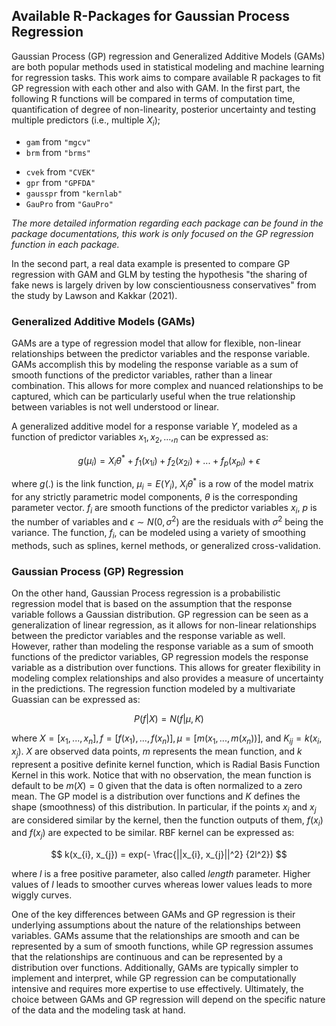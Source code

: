 ## Available R-Packages for Gaussian Process Regression


Gaussian Process (GP) regression and Generalized Additive Models (GAMs) are both popular methods used in statistical modeling and machine learning for regression tasks. This work aims to compare available R packages to fit GP regression with each other and also with GAM. In the first part, the following R functions will be compared in terms of computation time, quantification of degree of non-linearity, posterior uncertainty and testing multiple predictors (i.e., multiple $X_{i}$);

 - `gam` from `"mgcv"`
 - `brm` from `"brms"`
 * `cvek` from `"CVEK"`
 * `gpr` from `"GPFDA"`
 * `gausspr` from `"kernlab"`
 * `GauPro` from `"GauPro"`
 

*The more detailed information regarding each package can be found in the package documentations, this work is only focused on the GP regression function in each package.*

In the second part, a real data example is presented to compare GP regression with GAM and GLM by testing the hypothesis "the sharing of fake news is largely driven by low conscientiousness conservatives" from the study by Lawson and Kakkar (2021). 
 


### Generalized Additive Models (GAMs)
GAMs are a type of regression model that allow for flexible, non-linear relationships between the predictor variables and the response variable. GAMs accomplish this by modeling the response variable as a sum of smooth functions of the predictor variables, rather than a linear combination. This allows for more complex and nuanced relationships to be captured, which can be particularly useful when the true relationship between variables is not well understood or linear.

A generalized additive model for a response variable $Y$, modeled as a function of predictor variables $x_{1}, x_{2}, ..., _{n}$ can be expressed as:

$$
g(\mu_{i}) = X_{i}\theta ^{*} + f_{1}(x_{1i}) + f_{2}(x_{2i}) + ... + f_{p}(x_{pi}) + \epsilon
$$

 where  $g(.)$ is the link function, $\mu_{i} = E(Y_{i})$, $X_{i}\theta^{*}$ is a row of the model matrix for any strictly parametric model components, $\theta$ is the corresponding parameter vector. $f_{i}$ are smooth functions of the predictor variables $x_{i}$, $p$ is the number of variables and $\epsilon \sim N(0, \sigma^2)$ are the residuals with $\sigma^2$ being the variance. The function, $f_{i}$, can be modeled using a variety of smoothing methods, such as splines, kernel methods, or generalized cross-validation. 


### Gaussian Process  (GP) Regression 
On the other hand, Gaussian Process regression is a probabilistic regression model that is based on the assumption that the response variable follows a Gaussian distribution. GP regression can be seen as a generalization of linear regression, as it allows for non-linear relationships between the predictor variables and the response variable as well. However, rather than modeling the response variable as a sum of smooth functions of the predictor variables, GP regression models the response variable as a distribution over functions. This allows for greater flexibility in modeling complex relationships and also provides a measure of uncertainty in the predictions. The regression function modeled by a multivariate Guassian can be expressed as: 

$$
P(f|X) = N(f|\mu, K)
$$


where $X=[x_{1}, ..., x_{n}], f =[f(x_{1}), ..., f(x_{n})], \mu = [m(x_{1}, ..., m(x_{n}))]$, and $K_{ij} = k(x_{i}, x_{j})$. $X$ are observed data points, $m$ represents the mean function, and $k$ represent a positive definite kernel function, which is Radial Basis Function Kernel in this work. Notice that with no observation, the mean function is default to be $m(X) = 0$ given that the data is often normalized to a zero mean. The GP model is a distribution over functions and $K$ defines the shape (smoothness) of this distribution. In particular, if the points $x_{i}$ and $x_{j}$ are considered similar by the kernel, then the function outputs of them, $f(x_{i})$ and $f(x_{j})$ are expected to be similar. RBF kernel can be expressed as: 

$$
k(x_{i}, x_{j}) = exp(- \frac{||x_{i}, x_{j}||^2} {2l^2})
$$

where $l$ is a free positive parameter, also called $length$ parameter. Higher values of $l$ leads to smoother curves whereas lower values leads to more wiggly curves. 


One of the key differences between GAMs and GP regression is their underlying assumptions about the nature of the relationships between variables. GAMs assume that the relationships are smooth and can be represented by a sum of smooth functions, while GP regression assumes that the relationships are continuous and can be represented by a distribution over functions. Additionally, GAMs are typically simpler to implement and interpret, while GP regression can be computationally intensive and requires more expertise to use effectively. Ultimately, the choice between GAMs and GP regression will depend on the specific nature of the data and the modeling task at hand.

